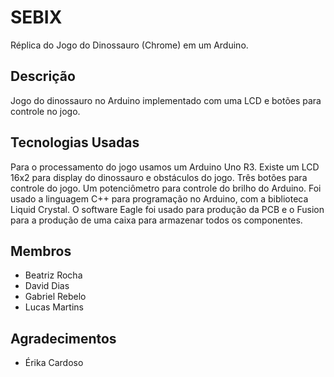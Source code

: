 # SEBIX

Réplica do Jogo do Dinossauro (Chrome) em um Arduino.

<h2> Descrição </h2>

Jogo do dinossauro no Arduino implementado com uma LCD e botões para controle no jogo.

<h2> Tecnologias Usadas </h2>

Para o processamento do jogo usamos um Arduino Uno R3. Existe um LCD 16x2 para display do dinossauro e obstáculos do jogo. Três botões para controle do jogo. Um potenciômetro para controle do brilho do Arduino. Foi usado a linguagem C++ para programação no Arduino, com a biblioteca Liquid Crystal. O software Eagle foi usado para produção da PCB e o Fusion para a produção de uma caixa para armazenar todos os componentes.

<h2> Membros </h2>

<ul>
  <li>Beatriz Rocha</li>
  <li>David Dias</li>
  <li>Gabriel Rebelo</li>
  <li>Lucas Martins</li>
</ul>

<h2> Agradecimentos </h2>

<ul>
  <li>Érika Cardoso</li>
</ul>
